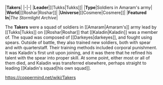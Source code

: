 |**Takers**|
|-|-|
|**Leader**|[[Tukks\|Tukks]]|
|**Type**|Soldiers in Amaram's army|
|**World**|[[Roshar\|Roshar]]|
|**Universe**|[[Cosmere\|Cosmere]]|
|**Featured In**|*The Stormlight Archive*|

The **Takers** were a squad of soldiers in [[Amaram\|Amaram's]] army lead by [[Tukks\|Tukks]] on [[Roshar\|Roshar]] that [[Kaladin\|Kaladin]] was a member of.
The squad was composed of [[Darkeyes\|darkeyes]], and fought using spears. Outside of battle, they also trained new soldiers, both with spear and with quarterstaff. Their training methods included corporal punishment.
It was Kaladin's first unit upon joining, and it was there that he refined his talent with the spear into proper skill. At some point, either most or all of them died, and Kaladin was transferred elsewhere, perhaps straight to leading [[Kaladin's squad\|his own squad]].



https://coppermind.net/wiki/Takers